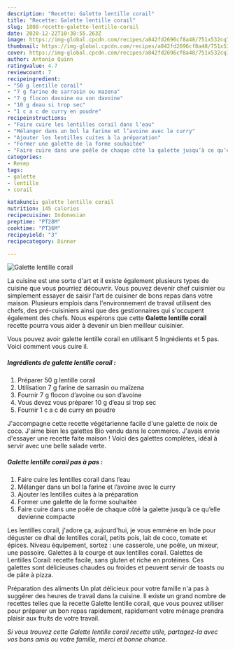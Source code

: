 ```yaml
---
description: "Recette: Galette lentille corail"
title: "Recette: Galette lentille corail"
slug: 1808-recette-galette-lentille-corail
date: 2020-12-22T10:38:55.263Z
image: https://img-global.cpcdn.com/recipes/a842fd2696cf8a48/751x532cq70/galette-lentille-corail-photo-principale-de-la-recette.jpg
thumbnail: https://img-global.cpcdn.com/recipes/a842fd2696cf8a48/751x532cq70/galette-lentille-corail-photo-principale-de-la-recette.jpg
cover: https://img-global.cpcdn.com/recipes/a842fd2696cf8a48/751x532cq70/galette-lentille-corail-photo-principale-de-la-recette.jpg
author: Antonio Quinn
ratingvalue: 4.7
reviewcount: 7
recipeingredient:
- "50 g lentille corail"
- "7 g farine de sarrasin ou mazena"
- "7 g flocon davoine ou son davoine"
- "10 g deau si trop sec"
- "1 c a c de curry en poudre"
recipeinstructions:
- "Faire cuire les lentilles corail dans l’eau"
- "Mélanger dans un bol la farine et l’avoine avec le curry"
- "Ajouter les lentilles cuites à la préparation"
- "Former une galette de la forme souhaitée"
- "Faire cuire dans une poêle de chaque côté la galette jusqu’à ce qu’elle devienne compacte"
categories:
- Resep
tags:
- galette
- lentille
- corail

katakunci: galette lentille corail 
nutrition: 145 calories
recipecuisine: Indonesian
preptime: "PT28M"
cooktime: "PT36M"
recipeyield: "3"
recipecategory: Dinner

---
```



![Galette lentille corail](https://img-global.cpcdn.com/recipes/a842fd2696cf8a48/751x532cq70/galette-lentille-corail-photo-principale-de-la-recette.jpg)

La cuisine est une sorte d'art et il existe également plusieurs types de cuisine que vous pourriez découvrir. Vous pouvez devenir chef cuisinier ou simplement essayer de saisir l'art de cuisiner de bons repas dans votre maison. Plusieurs emplois dans l'environnement de travail utilisent des chefs, des pré-cuisiniers ainsi que des gestionnaires qui s'occupent également des chefs. Nous espérons que cette <strong> Galette lentille corail </strong> recette pourra vous aider à devenir un bien meilleur cuisinier.

<!--inarticleads1-->

Vous pouvez avoir galette lentille corail en utilisant 5 Ingrédients et 5 pas. Voici comment vous cuire il.

##### Ingrédients de galette lentille corail :

1. Préparer 50 g lentille corail
1. Utilisation 7 g farine de sarrasin ou maïzena
1. Fournir 7 g flocon d’avoine ou son d’avoine
1. Vous devez vous préparer 10 g d’eau si trop sec
1. Fournir 1 c a c de curry en poudre


J&#39;accompagne cette recette végétarienne facile d&#39;une galette de noix de coco. J&#39;aime bien les galettes Bio vendu dans le commerce. J&#39;avais envie d&#39;essayer une recette faite maison ! Voici des galettes complètes, idéal à servir avec une belle salade verte. 

<!--inarticleads2-->

##### Galette lentille corail pas à pas :

1. Faire cuire les lentilles corail dans l’eau
1. Mélanger dans un bol la farine et l’avoine avec le curry
1. Ajouter les lentilles cuites à la préparation
1. Former une galette de la forme souhaitée
1. Faire cuire dans une poêle de chaque côté la galette jusqu’à ce qu’elle devienne compacte


Les lentilles corail, j&#39;adore ça, aujourd&#39;hui, je vous emmène en Inde pour déguster ce dhal de lentilles corail, petits pois, lait de coco, tomate et épices. Niveau équipement, sortez : une casserole, une poêle, un mixeur, une passoire. Galettes à la courge et aux lentilles corail. Galettes de Lentilles Corail: recette facile, sans gluten et riche en protéines. Ces galettes sont délicieuses chaudes ou froides et peuvent servir de toasts ou de pâte à pizza. 

<!--inarticleads1-->

<p>
Préparation des aliments Un plat délicieux pour votre famille n'a pas à suggérer des heures de travail dans la cuisine. Il existe un grand nombre de recettes telles que la recette Galette lentille corail, que vous pouvez utiliser pour préparer un bon repas rapidement, rapidement votre ménage prendra plaisir aux fruits de votre travail.
</p>

<p>
<i>Si vous trouvez cette Galette lentille corail recette utile, partagez-la avec vos bons amis ou votre famille, merci et bonne chance.</i>
</p>
